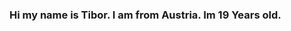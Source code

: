 ### Hi my name is Tibor. I am from Austria. Im 19 Years old. 
<!--
**tibor20319/tibor20319** is a ✨ _special_ ✨ repository because its `README.md` (this file) appears on your GitHub profile.

Here are some ideas to get you started:

- 🔭 I’m currently working on ...nothing
- 🌱 I’m currently learning ...python, html, php
- 😄 Pronouns: ...he
- ⚡ Fun fact: ...i am austrian
-->
